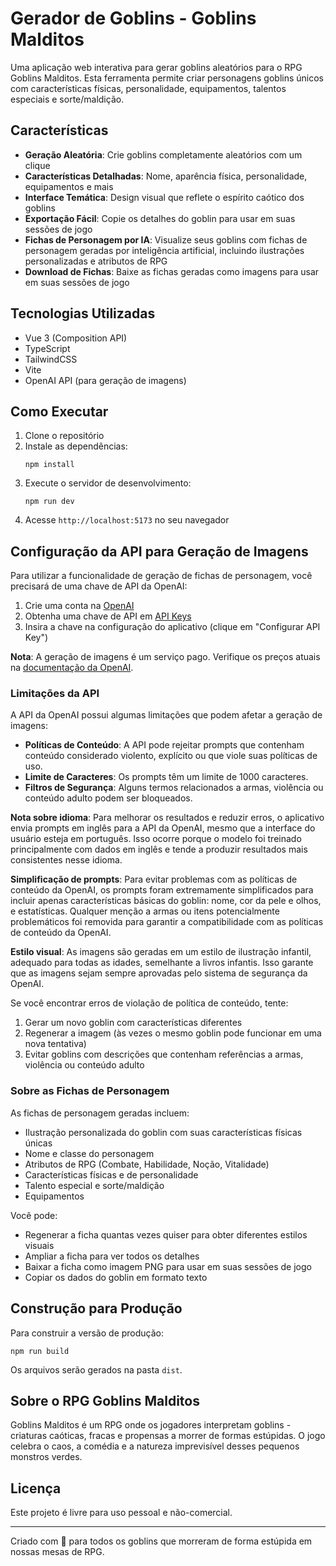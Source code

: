 # Gerador de Goblins - Goblins Malditos

Uma aplicação web interativa para gerar goblins aleatórios para o RPG Goblins Malditos. Esta ferramenta permite criar personagens goblins únicos com características físicas, personalidade, equipamentos, talentos especiais e sorte/maldição.

## Características

- **Geração Aleatória**: Crie goblins completamente aleatórios com um clique
- **Características Detalhadas**: Nome, aparência física, personalidade, equipamentos e mais
- **Interface Temática**: Design visual que reflete o espírito caótico dos goblins
- **Exportação Fácil**: Copie os detalhes do goblin para usar em suas sessões de jogo
- **Fichas de Personagem por IA**: Visualize seus goblins com fichas de personagem geradas por inteligência artificial, incluindo ilustrações personalizadas e atributos de RPG
- **Download de Fichas**: Baixe as fichas geradas como imagens para usar em suas sessões de jogo

## Tecnologias Utilizadas

- Vue 3 (Composition API)
- TypeScript
- TailwindCSS
- Vite
- OpenAI API (para geração de imagens)

## Como Executar

1. Clone o repositório
2. Instale as dependências:
   ```
   npm install
   ```
3. Execute o servidor de desenvolvimento:
   ```
   npm run dev
   ```
4. Acesse `http://localhost:5173` no seu navegador

## Configuração da API para Geração de Imagens

Para utilizar a funcionalidade de geração de fichas de personagem, você precisará de uma chave de API da OpenAI:

1. Crie uma conta na [OpenAI](https://platform.openai.com/)
2. Obtenha uma chave de API em [API Keys](https://platform.openai.com/api-keys)
3. Insira a chave na configuração do aplicativo (clique em "Configurar API Key")

**Nota**: A geração de imagens é um serviço pago. Verifique os preços atuais na [documentação da OpenAI](https://platform.openai.com/docs/guides/rate-limits).

### Limitações da API

A API da OpenAI possui algumas limitações que podem afetar a geração de imagens:

- **Políticas de Conteúdo**: A API pode rejeitar prompts que contenham conteúdo considerado violento, explícito ou que viole suas políticas de uso.
- **Limite de Caracteres**: Os prompts têm um limite de 1000 caracteres.
- **Filtros de Segurança**: Alguns termos relacionados a armas, violência ou conteúdo adulto podem ser bloqueados.

**Nota sobre idioma**: Para melhorar os resultados e reduzir erros, o aplicativo envia prompts em inglês para a API da OpenAI, mesmo que a interface do usuário esteja em português. Isso ocorre porque o modelo foi treinado principalmente com dados em inglês e tende a produzir resultados mais consistentes nesse idioma.

**Simplificação de prompts**: Para evitar problemas com as políticas de conteúdo da OpenAI, os prompts foram extremamente simplificados para incluir apenas características básicas do goblin: nome, cor da pele e olhos, e estatísticas. Qualquer menção a armas ou itens potencialmente problemáticos foi removida para garantir a compatibilidade com as políticas de conteúdo da OpenAI.

**Estilo visual**: As imagens são geradas em um estilo de ilustração infantil, adequado para todas as idades, semelhante a livros infantis. Isso garante que as imagens sejam sempre aprovadas pelo sistema de segurança da OpenAI.

Se você encontrar erros de violação de política de conteúdo, tente:
1. Gerar um novo goblin com características diferentes
2. Regenerar a imagem (às vezes o mesmo goblin pode funcionar em uma nova tentativa)
3. Evitar goblins com descrições que contenham referências a armas, violência ou conteúdo adulto

### Sobre as Fichas de Personagem

As fichas de personagem geradas incluem:
- Ilustração personalizada do goblin com suas características físicas únicas
- Nome e classe do personagem
- Atributos de RPG (Combate, Habilidade, Noção, Vitalidade)
- Características físicas e de personalidade
- Talento especial e sorte/maldição
- Equipamentos

Você pode:
- Regenerar a ficha quantas vezes quiser para obter diferentes estilos visuais
- Ampliar a ficha para ver todos os detalhes
- Baixar a ficha como imagem PNG para usar em suas sessões de jogo
- Copiar os dados do goblin em formato texto

## Construção para Produção

Para construir a versão de produção:

```
npm run build
```

Os arquivos serão gerados na pasta `dist`.

## Sobre o RPG Goblins Malditos

Goblins Malditos é um RPG onde os jogadores interpretam goblins - criaturas caóticas, fracas e propensas a morrer de formas estúpidas. O jogo celebra o caos, a comédia e a natureza imprevisível desses pequenos monstros verdes.

## Licença

Este projeto é livre para uso pessoal e não-comercial.

---

Criado com 💚 para todos os goblins que morreram de forma estúpida em nossas mesas de RPG.
